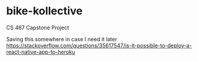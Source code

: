 # bike-kollective

CS 467 Capstone Project

Saving this somewhere in case I need it later
https://stackoverflow.com/questions/35617547/is-it-possible-to-deploy-a-react-native-app-to-heroku
